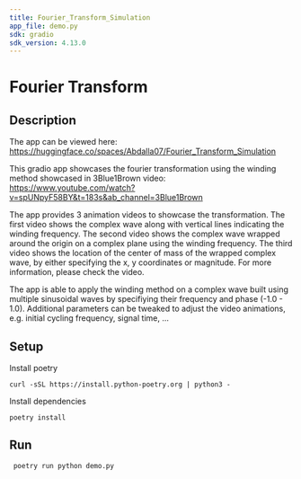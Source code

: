 ```yaml
---
title: Fourier_Transform_Simulation
app_file: demo.py
sdk: gradio
sdk_version: 4.13.0
---
```


# Fourier Transform

## Description

The app can be viewed here: https://huggingface.co/spaces/Abdalla07/Fourier_Transform_Simulation

This gradio app showcases the fourier transformation using the winding method showcased
in 3Blue1Brown video: https://www.youtube.com/watch?v=spUNpyF58BY&t=183s&ab_channel=3Blue1Brown

The app provides 3 animation videos to showcase the transformation. The first video shows the
complex wave along with vertical lines indicating the winding frequency. The second video shows
the complex wave wrapped around the origin on a complex plane using the winding frequency. The
third video shows the location of the center of mass of the wrapped complex wave, by either 
specifying the x, y coordinates or magnitude. For more information, please check the video.

The app is able to apply the winding method on a complex wave built using multiple 
sinusoidal waves by specifiying their frequency and phase (-1.0 - 1.0). Additional parameters can 
be tweaked to adjust the video animations, e.g. initial cycling frequency, signal time, ...


## Setup

Install poetry
```
curl -sSL https://install.python-poetry.org | python3 -
```

Install dependencies

```
poetry install
```

## Run

```
 poetry run python demo.py
```
